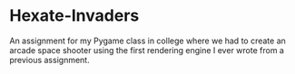 # Hexate-Invaders
An assignment for my Pygame class in college where we had to create an arcade space shooter using the first rendering engine I ever wrote from a previous assignment.

